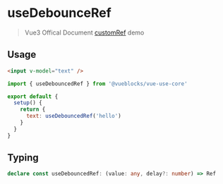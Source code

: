 # useDebounceRef

> Vue3 Offical Document [customRef](https://v3.cn.vuejs.org/api/refs-api.html#customref) demo

## Usage

```html
<input v-model="text" />
```

```js
import { useDebouncedRef } from '@vueblocks/vue-use-core'

export default {
  setup() {
    return {
      text: useDebouncedRef('hello')
    }
  }
}
```

## Typing

```ts
declare const useDebouncedRef: (value: any, delay?: number) => Ref
```
